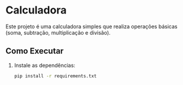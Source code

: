 # Calculadora

Este projeto é uma calculadora simples que realiza operações básicas (soma, subtração, multiplicação e divisão).

## Como Executar

1. Instale as dependências:
   ```bash
   pip install -r requirements.txt